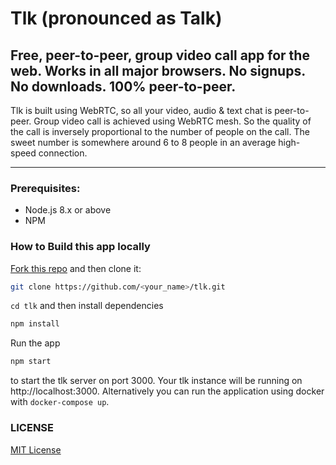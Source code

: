 # Tlk (pronounced as Talk)

## Free, peer-to-peer, group video call app for the web. Works in all major browsers. No signups. No downloads. 100% peer-to-peer.

Tlk is built using WebRTC, so all your video, audio & text chat is peer-to-peer. Group video call is achieved using WebRTC mesh. So the quality of the call is inversely proportional to the number of people on the call. The sweet number is somewhere around 6 to 8 people in an average high-speed connection.

---

### Prerequisites:

- Node.js 8.x or above
- NPM

### How to Build this app locally

[Fork this repo](https://github.com/vasanthv/tlk/fork) and then clone it:

```bash
git clone https://github.com/<your_name>/tlk.git
```

`cd tlk` and then install dependencies

```bash
npm install
```

Run the app

```bash
npm start
```

to start the tlk server on port 3000. Your tlk instance will be running on http://localhost:3000. Alternatively you can run the application using docker with `docker-compose up`.

### LICENSE

<a href="https://github.com/vasanthv/tlk/blob/master/LICENSE">MIT License</a>
